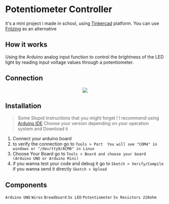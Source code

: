 # Potentiometer Controller

it's a mini project i made in school, using [Tinkercad](https://www.tinkercad.com) platform.
You can use [Fritzing](https://fritzing.org/download/) as an alternative


## How it works 

Using the Arduino analog input function to control the brightness of the LED light by reading input voltage values through a potentiometer.

## Connection

<p align="center">
  <img src="https://i.imgur.com/SypujUQ.png"/>
</p>


## Installation 

> Some Stupid Instructions that you might forget !
I recommend using [Arduino IDE](https://www.arduino.cc/en/software) Choose your version depending on your operation system and Download it 
 
1) Connect your arduino board
2) to verify the connection go to ```Tools > Port  You will see "COM4" in windows or "/dev/tty0/ACM0" in Linux```  
3) Choose Your Board go to ```Tools > Board and choose your board (Arduino UNO or Arduino Mini)```
4) if you wanna test your code and debug it go to ```Sketch > Verify/Compile``` if you wanna send it directly ```Sketch > Upload```

## Components 

`Arduino UNO`
`Wires`
`Breadboard`
`5x LED`
`Potentiometer`
`5x Resistors 220ohm`
